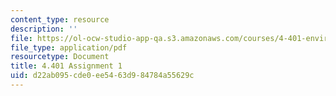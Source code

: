 ```yaml
---
content_type: resource
description: ''
file: https://ol-ocw-studio-app-qa.s3.amazonaws.com/courses/4-401-environmental-technologies-in-buildings-fall-2018/d22ab095cde0ee5463d984784a55629c_MIT4_401f18_assignment1.pdf
file_type: application/pdf
resourcetype: Document
title: 4.401 Assignment 1
uid: d22ab095-cde0-ee54-63d9-84784a55629c
---
```


